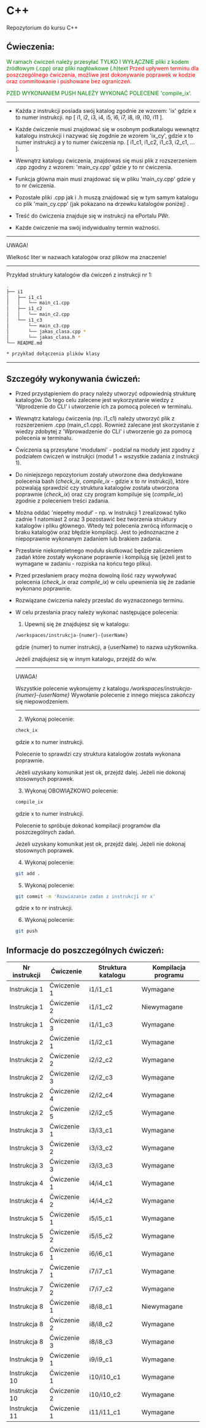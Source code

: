 # C++
Repozytorium do kursu C++

## Ćwieczenia:
<span style="color:green"> 
W ramach ćwiczeń należy przesyłać TYLKO I WYŁĄCZNIE pliki z kodem źródłowym (.cpp) oraz pliki nagłówkowe (.h)text</span>

<span style="color:red"> 
Przed upływem terminu dla poszczególnego ćwiczenia, możliwe jest dokonywanie poprawek w kodzie oraz commitowanie i pushowane bez ograniczeń.</span>

<span style="color:green"> PZED WYKONANIEM PUSH NALEŻY WYKONAĆ POLECENIE 'compile_ix'.</span>

___

- Każda z instrukcji posiada swój katalog zgodnie ze wzorem: 'ix' gdzie x to numer instrukcji. np [ i1, i2, i3, i4, i5, i6, i7, i8, i9, i10, i11 ].
- Każde ćwiczenie musi znajdować się w osobnym podkatalogu wewnątrz katalogu instrukcji i nazywać się zogdnie ze wzorem 'ix_cy', gdzie x to numer instrukcji a y to numer ćwiczenia np. [ i1_c1, i1_c2, i1_c3, i2_c1, ... ].
- Wewnątrz katalogu ćwiczenia, znajdowaś się musi plik z rozszerzeniem .cpp zgodny z wzorem: 'main_cy.cpp' gdzie y to nr ćwiczenia.
- Funkcja główna main musi znajdować się w pliku 'main_cy.cpp' gdzie y to nr ćwiczenia.
- Pozostałe pliki .cpp jak i .h muszą znajdować się w tym samym katalogu co plik 'main_cy.cpp' (jak pokazano na drzewku katalogów poniżej) .

- Treść do ćwiczenia znajduje się w instrukcji na ePortalu PWr.
- Każde ćwiczenie ma swój indywidualny termin ważności.
---
UWAGA!

Wielkość liter w nazwach katalogów oraz plików ma znaczenie!

---

Przykład struktury katalogów dla ćwiczeń z instrukcji nr 1:
```bash
.
├── i1
│   ├── i1_c1
│   │   └── main_c1.cpp
│   ├── i1_c2
│   │   └── main_c2.cpp
│   └── i1_c3
│       └── main_c3.cpp
│       └── jakas_clasa.cpp *
│       └── jakas_clasa.h *
└── README.md

* przykład dołączenia plików klasy
```
___
## Szczegóły wykonywania ćwiczeń:

- Przed przystąpieniem do pracy należy utworzyć odpowiednią strukturę katalogów. Do tego celu zalecene jest wykorzystanie wiedzy z 'Wprodzenie do CLI' i utworzenie ich za pomocą poleceń w terminalu.
- Wewnątrz katalogu ćwiczenia (np. i1_c1) należy utworzyć plik z rozszerzeniem .cpp (main_c1.cpp). Rownież zalecane jest skorzystanie z wiedzy zdobytej z 'Wprowadzenie do CLI' i utworzenie go za pomocą polecenia w terminalu.
- Ćwiczenia są przesyłane 'modułami' - podział na moduły jest zgodny z podziałem ćwiczeń w instrukjci (moduł 1 = wszystkie zadania z instrukcji 1).

- Do niniejszego repozytorium zostały utworzone dwa dedykowane polecenia bash (_check_ix_, _compile_ix_ - gdzie x to nr instrukcji), które pozwalają sprawdzić czy struktura katalogów została utworzona poprawnie (_check_ix_) oraz czy program kompiluje się (_compile_ix_) zgodnie z poleceniem treści zadania.

- Można oddać 'niepełny moduł' - np. w Instrukcji 1 zrealizować tylko zadnie 1 natomiast 2 oraz 3 pozostawić bez tworzenia struktury katalogów i pliku głównego. Wtedy też polecenia zwrócą informację o braku katalogów oraz błędzie kompilacji. Jest to jednoznaczne z niepoprawnie wykonanym zadaniem lub brakiem zadania.

- Przesłanie niekompletnego modułu skutkować będzie zaliczeniem zadań które zostały wykonane poprawnie i kompilują się (jeżeli jest to wymagane w zadaniu - rozpiska na końcu tego pliku).

- Przed przesłaniem pracy można dowolną ilość razy wywoływać polecenia (_check_ix_ oraz _compile_ix_) w celu upewnienia się że zadanie wykonano poprawnie.

- Rozwiązane ćwiczenia należy przesłać do wyznaczonego terminu.

- W celu przesłania pracy należy wykonać następujące polecenia:

  1. Upewnij się że znajdujesz się w katalogu:

  ```bash
  /workspaces/instrukcja-{numer}-{userName}
  ```
  gdzie {numer} to numer instrukcji, a {userName} to nazwa użytkownika.

  Jeżeli znajdujesz się w innym katalogu, przejdź do w/w.

  ---
  UWAGA!

  Wszystkie polecenie wykonujemy z katalogu _/workspaces/instrukcja-{numer}-{userName}_
  Wywołanie polecenie z innego miejsca zakończy się niepowodzeniem.

  ___

  2. Wykonaj polecenie:
  ```bash 
  check_ix
  ``` 
  gdzie x to numer instrukcji.

  Polecenie to sprawdzi czy struktura katalogów została wykonana poprawnie.

  Jeżeli uzyskany komunikat jest ok, przejdź dalej. Jeżeli nie dokonaj stosownych poprawek.

  3. Wykonaj OBOWIĄZKOWO polecenie:
  ```bash 
  compile_ix
  ``` 
  gdzie x to numer instrukcji.

  Polecenie to spróbuje dokonać kompilacji programów dla poszczególnych zadań.

  Jeżeli uzyskany komunikat jest ok, przejdź dalej. Jeżeli nie dokonaj stosownych poprawek.

  4. Wykonaj polecenie:
  ```bash
  git add .
  ```
  5. Wykonaj polecenie:
  ```bash
  git commit -m 'Rozwiazanie zadan z instrukcji nr x'
  ```
  gdzie x to nr instrukcji.

  6. Wykonaj polecenie:
  ```bash
  git push
  ```

## Informacje do poszczególnych ćwiczeń:
|Nr instrukcji | Ćwiczenie   | Struktura katalogu |  Kompilacja programu |
|--------------| ----------- | -------------------| --------- |
|Instrukcja 1  | Ćwiczenie 1 | i1/i1_c1           | Wymagane |
|Instrukcja 1  | Ćwiczenie 2 | i1/i1_c2           | Niewymagane |
|Instrukcja 1  | Ćwiczenie 3 | i1/i1_c3           | Wymagane |
|Instrukcja 2  | Ćwiczenie 1 | i1/i2_c1           | Wymagane |
|Instrukcja 2  | Ćwiczenie 2 | i2/i2_c2           | Wymagane |
|Instrukcja 2  | Ćwiczenie 3 | i2/i2_c3           | Wymagane |
|Instrukcja 2  | Ćwiczenie 4 | i2/i2_c4           | Wymagane |
|Instrukcja 2  | Ćwiczenie 5 | i2/i2_c5           | Wymagane |
|Instrukcja 3  | Ćwiczenie 1 | i3/i3_c1           | Wymagane |
|Instrukcja 3  | Ćwiczenie 2 | i3/i3_c2           | Wymagane |
|Instrukcja 3  | Ćwiczenie 3 | i3/i3_c3           | Wymagane |
|Instrukcja 4  | Ćwiczenie 1 | i4/i4_c1           | Wymagane |
|Instrukcja 4  | Ćwiczenie 2 | i4/i4_c2           | Wymagane |
|Instrukcja 5  | Ćwiczenie 1 | i5/i5_c1           | Wymagane |
|Instrukcja 5  | Ćwiczenie 2 | i5/i5_c2           | Wymagane |
|Instrukcja 6  | Ćwiczenie 1 | i6/i6_c1           | Wymagane |
|Instrukcja 7  | Ćwiczenie 1 | i7/i7_c1           | Wymagane |
|Instrukcja 7  | Ćwiczenie 2 | i7/i7_c2           | Wymagane |
|Instrukcja 8  | Ćwiczenie 1 | i8/i8_c1           | Niewymagane |
|Instrukcja 8  | Ćwiczenie 2 | i8/i8_c2           | Wymagane |
|Instrukcja 8  | Ćwiczenie 3 | i8/i8_c3           | Wymagane |
|Instrukcja 9  | Ćwiczenie 1 | i9/i9_c1           | Wymagane |
|Instrukcja 10 | Ćwiczenie 1 | i10/i10_c1         | Wymagane |
|Instrukcja 10 | Ćwiczenie 2 | i10/i10_c2         | Wymagane |
|Instrukcja 11 | Ćwiczenie 1 | i11/i11_c1         | Wymagane |